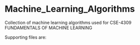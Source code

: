 # Machine_Learning_Algorithms

Collection of machine learning algorithms used for CSE-4309 FUNDAMENTALS OF MACHINE LEARNING

Supporting files are:
